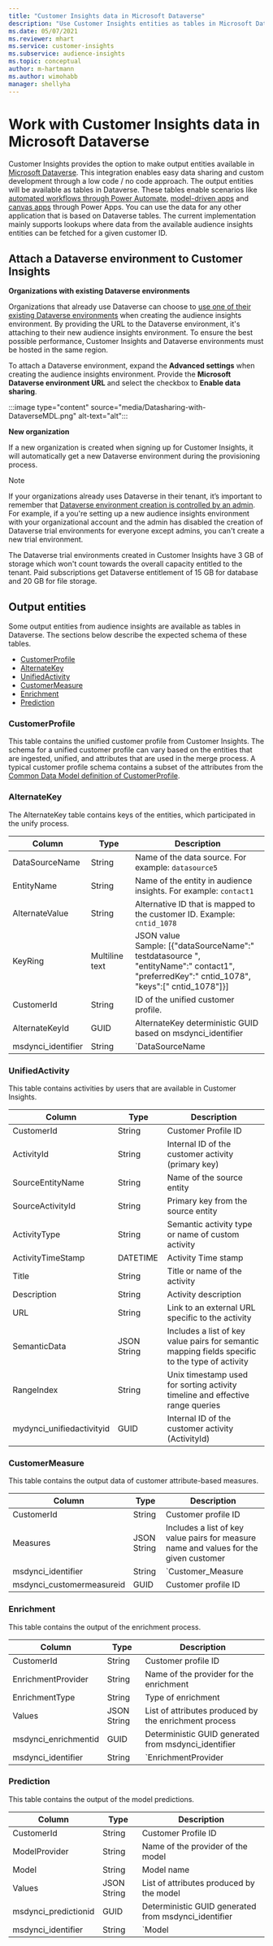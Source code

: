 ```yaml
---
title: "Customer Insights data in Microsoft Dataverse"
description: "Use Customer Insights entities as tables in Microsoft Dataverse."
ms.date: 05/07/2021
ms.reviewer: mhart
ms.service: customer-insights
ms.subservice: audience-insights
ms.topic: conceptual
author: m-hartmann
ms.author: wimohabb
manager: shellyha
---
```


# Work with Customer Insights data in Microsoft Dataverse

Customer Insights provides the option to make output entities available in [Microsoft Dataverse](/powerapps/maker/data-platform/data-platform-intro.md). This integration enables easy data sharing and custom development through a low code / no code approach. The output entities will be available as tables in Dataverse. These tables enable scenarios like [automated workflows through Power Automate](/power-automate/getting-started), [model-driven apps](/powerapps/maker/model-driven-apps/) and [canvas apps](/powerapps/maker/canvas-apps/) through Power Apps. You can use the data for any other application that is based on Dataverse tables. The current implementation mainly supports lookups where data from the available audience insights entities can be fetched for a given customer ID.

## Attach a Dataverse environment to Customer Insights

**Organizations with existing Dataverse environments**

Organizations that already use Dataverse can choose to [use one of their existing Dataverse environments](manage-environments.md#create-an-environment-in-an-existing-organization) when creating the audience insights environment. By providing the URL to the Dataverse environment, it's attaching to their new audience insights environment. To ensure the best possible performance, Customer Insights and Dataverse environments must be hosted in the same region.

To attach a Dataverse environment, expand the **Advanced settings** when creating the audience insights environment. Provide the **Microsoft Dataverse environment URL** and select the checkbox to **Enable data sharing**.

:::image type="content" source="media/Datasharing-with-DataverseMDL.png" alt-text="alt":::

**New organization**

If a new organization is created when signing up for Customer Insights, it will automatically get a new Dataverse environment during the provisioning process.

> [!NOTE]
> If your organizations already uses Dataverse in their tenant, it’s important to remember that [Dataverse environment creation is controlled by an admin](/power-platform/admin/control-environment-creation.md). For example, if a you're setting up a new audience insights environment with your organizational account and the admin has disabled the creation of Dataverse trial environments for everyone except admins, you can't create a new trial environment.
> 
> The Dataverse trial environments created in Customer Insights have 3 GB of storage which won't count towards the overall capacity entitled to the tenant. Paid subscriptions get Dataverse entitlement of 15 GB for database and 20 GB for file storage.

## Output entities

Some output entities from audience insights are available as tables in Dataverse. The sections below describe the expected schema of these tables.

- [CustomerProfile](#customerprofile)
- [AlternateKey](#alternatekey)
- [UnifiedActivity](#unifiedactivity)
- [CustomerMeasure](#customermeasure)
- [Enrichment](#enrichment)
- [Prediction](#prediction)


### CustomerProfile

This table contains the unified customer profile from Customer Insights. The schema for a unified customer profile can vary based on the entities that are ingested, unified, and attributes that are used in the merge process. A typical customer profile schema contains a subset of the attributes from the [Common Data Model definition of CustomerProfile](/common-data-model/schema/core/applicationcommon/foundationcommon/crmcommon/solutions/customerinsights/customerprofile).

### AlternateKey

The AlternateKey table contains keys of the entities, which participated in the unify process.

|Column  |Type  |Description  |
|---------|---------|---------|
|DataSourceName    |String         | Name of the data source. For example: `datasource5`        |
|EntityName        | String        | Name of the entity in audience insights. For example: `contact1`        |
|AlternateValue    |String         |Alternative ID that is mapped to the customer ID. Example: `cntid_1078`         |
|KeyRing           | Multiline text        | JSON value  </br> Sample: [{"dataSourceName":" testdatasource ",</br>"entityName":" contact1",</br>"preferredKey":" cntid_1078",</br>"keys":[" cntid_1078"]}]       |
|CustomerId         | String        | ID of the unified customer profile.         |
|AlternateKeyId     | GUID         |  AlternateKey deterministic GUID based on msdynci_identifier       |
|msdynci_identifier |   String      |   `DataSourceName|EntityName|AlternateValue`  </br> Sample: `testdatasource|contact1|cntid_1078`    |

### UnifiedActivity

This table contains activities by users that are available in Customer Insights.

| Column            | Type        | Description                                                                              |
|-------------------|-------------|------------------------------------------------------------------------------------------|
| CustomerId        | String      | Customer Profile ID                                                                      |
| ActivityId        | String      | Internal ID of the customer activity (primary key)                                       |
| SourceEntityName  | String      | Name of the source entity                                                                |
| SourceActivityId  | String      | Primary key from the source entity                                                       |
| ActivityType      | String      | Semantic activity type or name of custom activity                                        |
| ActivityTimeStamp | DATETIME    | Activity Time stamp                                                                      |
| Title             | String      | Title or name of the activity                                                               |
| Description       | String      | Activity description                                                                     |
| URL               | String      | Link to an external URL specific to the activity                                         |
| SemanticData      | JSON String | Includes a list of key value pairs for semantic mapping fields specific to the type of activity |
| RangeIndex        | String      | Unix timestamp used for sorting activity timeline and effective range queries |
| mydynci_unifiedactivityid   | GUID | Internal ID of the customer activity (ActivityId) |

### CustomerMeasure

This table contains the output data of customer attribute-based measures.

| Column             | Type             | Description                 |
|--------------------|------------------|-----------------------------|
| CustomerId         | String           | Customer profile ID        |
| Measures           | JSON String      | Includes a list of key value pairs for measure name and values for the given customer | 
| msdynci_identifier | String           | `Customer_Measure|CustomerId` |
| msdynci_customermeasureid | GUID      | Customer profile ID |


### Enrichment

This table contains the output of the enrichment process.

| Column               | Type             |  Description                                          |
|----------------------|------------------|------------------------------------------------------|
| CustomerId           | String           | Customer profile ID                                 |
| EnrichmentProvider   | String           | Name of the provider for the enrichment                                  |
| EnrichmentType       | String           | Type of enrichment                                      |
| Values               | JSON String      | List of attributes produced by the enrichment process |
| msdynci_enrichmentid | GUID             | Deterministic GUID generated from msdynci_identifier |
| msdynci_identifier   | String           | `EnrichmentProvider|EnrichmentType|CustomerId`         |

### Prediction

This table contains the output of the model predictions.

| Column               | Type        | Description                                          |
|----------------------|-------------|------------------------------------------------------|
| CustomerId           | String      | Customer Profile ID                                  |
| ModelProvider        | String      | Name of the provider of the model                                       |
| Model                | String      | Model name                                                |
| Values               | JSON String | List of attributes produced by the model |
| msdynci_predictionid | GUID        | Deterministic GUID generated from msdynci_identifier | 
| msdynci_identifier   | String      |  `Model|ModelProvider|CustomerId`                      |

